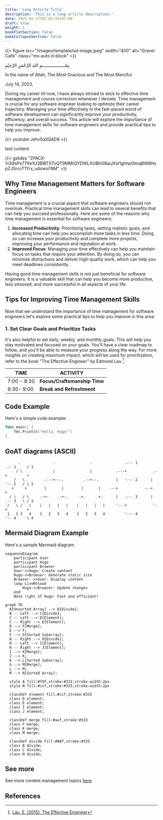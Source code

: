 ```yaml
---
title: 'Long Article Title'
description: 'This is a long article description.'
date: 2025-02-17T07:03:55+07:00
draft: true
weight: 1
bookFlatSection: false
bookCollapseSection: false
---
```


{{< figure src="/images/template/sd-image.jpeg" width="400" alt="Gravel Calls" class="mx-auto d-block" >}}

بِسْــــــــــــــــــمِ اللهِ الرَّحْمَنِ الرَّحِيْمِ

In the name of Allah, The Most Gracious and The Most Merciful

July 14, 2023,

During my career till now, I have always strived to stick to effective time management and course correction whenever I deviate. Time management is crucial for any software engineer looking to optimize their career trajectory. Managing your time effectively in the fast-paced world of software development can significantly improve your productivity, efficiency, and overall success. This article will explore the importance of time management skills for software engineers and provide practical tips to help you improve.

{{< youtube Jehv5qXQAD8 >}}

test content

{{< gslides "2PACX-1vS9sPx7TKe1U3BlBTX7vQT9MMtQYDWLXUBIrG8aiJXw1ghhp0ImqBW8HxpZJSrccT1Yrx_udowxi19M" >}}

## Why Time Management Matters for Software Engineers

Time management is a crucial aspect that software engineers should not overlook. Practical time management skills can lead to several benefits that can help you succeed professionally. Here are some of the reasons why time management is essential for software engineers:

1. **Increased Productivity**: Prioritizing tasks, setting realistic goals, and allocating time can help you accomplish more tasks in less time. Doing so can increase your productivity and complete more projects, improving your performance and reputation at work.
2. **Improved Focus**: Managing your time effectively can help you maintain focus on tasks that require your attention. By doing so, you can minimize distractions and deliver high-quality work, which can help you meet deadlines consistently.

Having good time management skills is not just beneficial for software engineers. It is a valuable skill that can help you become more productive, less stressed, and more successful in all aspects of your life.

## Tips for Improving Time Management Skills

Now that we understand the importance of time management for software engineers let's explore some practical tips to help you improve in this area:

### 1. Set Clear Goals and Prioritize Tasks

It's also helpful to set daily, weekly, and monthly goals. This will help you stay motivated and focused on your goals. You'll have a clear roadmap to follow, and you'll be able to measure your progress along the way. For more insights on creating maximum impact, which will be used for prioritization, refer to the book "The Effective Engineer" by Edmond Lau [^1].

| **TIME**    | **ACTIVITY**                 |
| ----------- | ---------------------------- |
| 7:00 - 8:30 | **Focus/Craftsmanship Time** |
| 8:30- 9:00  | **Break and Refreshment**    |

## Code Example

Here's a simple code example:

```go
func main() {
    fmt.Println("Hello, Hugo!")
}
```

## GoAT diagrams (ASCII)

```goat
      .               .                .               .--- 1          .-- 1     / 1
     / \              |                |           .---+            .-+         +
    /   \         .---+---.         .--+--.        |   '--- 2      |   '-- 2   / \ 2
   +     +        |       |        |       |    ---+            ---+          +
  / \   / \     .-+-.   .-+-.     .+.     .+.      |   .--- 3      |   .-- 3   \ / 3
 /   \ /   \    |   |   |   |    |   |   |   |     '---+            '-+         +
 1   2 3   4    1   2   3   4    1   2   3   4         '--- 4          '-- 4     \ 4

```

## Mermaid Diagram Example

Here's a sample Mermaid diagram:

```mermaid
sequenceDiagram
    participant User
    participant Hugo
    participant Browser
    User->>Hugo: Create content
    Hugo->>Browser: Generate static site
    Browser-->>User: Display content
    loop LiveReload
        Hugo->>Browser: Update changes
    end
    Note right of Hugo: Fast and efficient!
```

```mermaid
graph TD
  A[Unsorted Array] --> B{Divide};
  B -- Left --> C{Divide};
  C -- Left --> D[Element];
  C -- Right --> E[Element];
  D --> F[Merge];
  E --> F;
  F --> G[Sorted Subarray];
  B -- Right --> H{Divide};
  H -- Left --> I[Element];
  H -- Right --> J[Element];
  I --> K[Merge];
  J --> K;
  K --> L[Sorted Subarray];
  G --> M[Merge];
  L --> M;
  M --> N[Sorted Array];

  style A fill:#f9f,stroke:#333,stroke-width:2px
  style N fill:#ccf,stroke:#333,stroke-width:2px

  classDef element fill:#ccf,stroke:#333
  class D element;
  class E element;
  class I element;
  class J element;

  classDef merge fill:#aaf,stroke:#333
  class F merge;
  class K merge;
  class M merge;

  classDef divide fill:#88f,stroke:#333
  class B divide;
  class C divide;
  class H divide;
```

## See more

See more content management topics [here](https://gohugo.io/content-management/).

## References

[^1]: [Lau, E. (2015). The Effective Engineer](https://www.effectiveengineer.com/)
